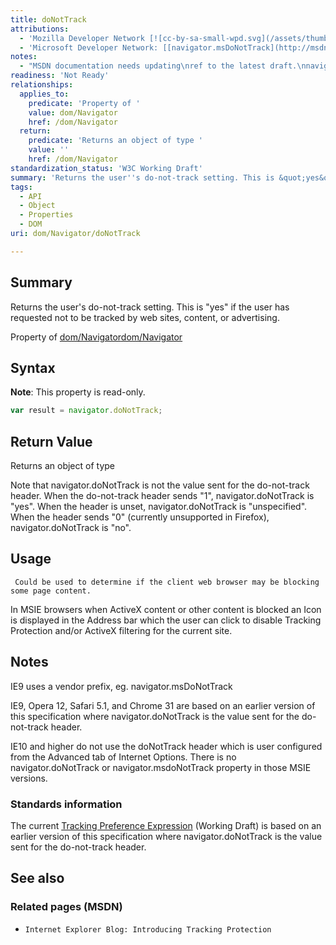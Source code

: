 ```yaml
---
title: doNotTrack
attributions:
  - 'Mozilla Developer Network [![cc-by-sa-small-wpd.svg](/assets/thumb/8/8c/cc-by-sa-small-wpd.svg/120px-cc-by-sa-small-wpd.svg.png)](http://creativecommons.org/licenses/by-sa/3.0/us/): [[navigator.doNotTrack](https://developer.mozilla.org/en-US/docs/Web/API/navigator.doNotTrack) Article]'
  - 'Microsoft Developer Network: [[navigator.msDoNotTrack](http://msdn.microsoft.com/en-us/library/ie/gg699483(v=vs.85).aspx) Article]'
notes:
  - "MSDN documentation needs updating\nref to the latest draft.\nnavigator.msdoNotTracked dropped in favor of request headers.\n\nA screen shot of the Blocked content Icon in the IE address bar would be helpful."
readiness: 'Not Ready'
relationships:
  applies_to:
    predicate: 'Property of '
    value: dom/Navigator
    href: /dom/Navigator
  return:
    predicate: 'Returns an object of type '
    value: ''
    href: /dom/Navigator
standardization_status: 'W3C Working Draft'
summary: 'Returns the user''s do-not-track setting. This is &quot;yes&quot; if the user has requested not to be tracked by web sites, content, or advertising.'
tags:
  - API
  - Object
  - Properties
  - DOM
uri: dom/Navigator/doNotTrack

---
```

## <span>Summary</span>

Returns the user's do-not-track setting. This is &quot;yes&quot; if the user has requested not to be tracked by web sites, content, or advertising.

Property of [dom/Navigator](/dom/Navigator)[dom/Navigator](/dom/Navigator)

## <span>Syntax</span>

**Note**: This property is read-only.

``` js
var result = navigator.doNotTrack;
```

## <span>Return Value</span>

Returns an object of type<span></span>

Note that navigator.doNotTrack is not the value sent for the do-not-track header. When the do-not-track header sends "1", navigator.doNotTrack is "yes". When the header is unset, navigator.doNotTrack is "unspecified". When the header sends "0" (currently unsupported in Firefox), navigator.doNotTrack is "no".

## <span>Usage</span>

     Could be used to determine if the client web browser may be blocking some page content.

In MSIE browsers when ActiveX content or other content is blocked an Icon is displayed in the Address bar which the user can click to disable Tracking Protection and/or ActiveX filtering for the current site.

## <span>Notes</span>

IE9 uses a vendor prefix, eg. navigator.msDoNotTrack

IE9, Opera 12, Safari 5.1, and Chrome 31 are based on an earlier version of this specification where navigator.doNotTrack is the value sent for the do-not-track header.

IE10 and higher do not use the doNotTrack header which is user configured from the Advanced tab of Internet Options. There is no navigator.doNotTrack or navigator.msdoNotTrack property in those MSIE versions.

### <span>Standards information</span>

The current [Tracking Preference Expression](http://www.w3.org/TR/tracking-dnt/) (Working Draft) is based on an earlier version of this specification where navigator.doNotTrack is the value sent for the do-not-track header.

## <span>See also</span>

### <span>Related pages (MSDN)</span>

-   `Internet Explorer Blog: Introducing Tracking Protection`
